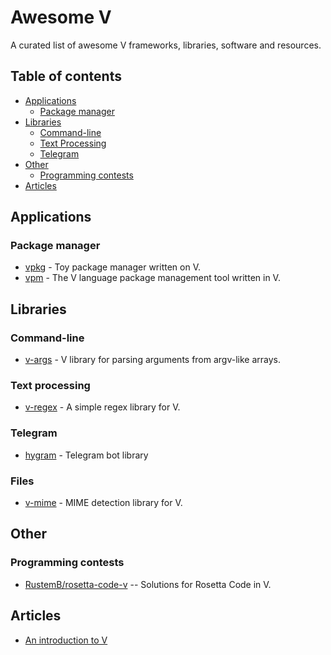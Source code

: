 # Awesome V

A curated list of awesome V frameworks, libraries, software and resources.

## Table of contents
* [Applications](#applications)
  * [Package manager](#package-manager)
* [Libraries](#libraries)
  * [Command-line](#command-line)
  * [Text Processing](#text-processing)
  * [Telegram](#telegram)
* [Other](#other)
  * [Programming contests](#programming-contests)
* [Articles](#articles)

## Applications

### Package manager
* [vpkg](https://github.com/nedpals/vpkg) - Toy package manager written on V.
* [vpm](https://github.com/yue-best-practices/vpm) - The V language package management tool written in V.

## Libraries

### Command-line
* [v-args](https://github.com/nedpals/v-args) - V library for parsing arguments from argv-like arrays.

### Text processing
* [v-regex](https://github.com/ShellBear/v-regex) - A simple regex library for V.

### Telegram
* [hygram](https://github.com/vpervenditti/hygram) - Telegram bot library

### Files
* [v-mime](https://github.com/nedpals/v-mime) - MIME detection library for V.

## Other

### Programming contests

* [RustemB/rosetta-code-v](https://github.com/RustemB/rosetta-code-v) -- Solutions for Rosetta Code in V.

## Articles

* [An introduction to V](https://simonknott.de/articles/VLang.html)

